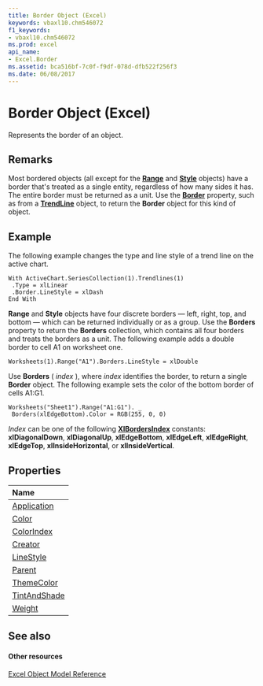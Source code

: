 ```yaml
---
title: Border Object (Excel)
keywords: vbaxl10.chm546072
f1_keywords:
- vbaxl10.chm546072
ms.prod: excel
api_name:
- Excel.Border
ms.assetid: bca516bf-7c0f-f9df-078d-dfb522f256f3
ms.date: 06/08/2017
---
```



# Border Object (Excel)

Represents the border of an object.


## Remarks

Most bordered objects (all except for the  **[Range](Excel.Range(objec).md)** and **[Style](Excel.Style.md)** objects) have a border that's treated as a single entity, regardless of how many sides it has. The entire border must be returned as a unit. Use the **[Border](Excel.Trendline.Border.md)** property, such as from a **[TrendLine](Excel.Trendline(objec).md)** object, to return the **Border** object for this kind of object.


## Example

 The following example changes the type and line style of a trend line on the active chart.


```
With ActiveChart.SeriesCollection(1).Trendlines(1) 
 .Type = xlLinear 
 .Border.LineStyle = xlDash 
End With
```

 **Range** and **Style** objects have four discrete borders — left, right, top, and bottom — which can be returned individually or as a group. Use the **Borders** property to return the **Borders** collection, which contains all four borders and treats the borders as a unit. The following example adds a double border to cell A1 on worksheet one.




```
Worksheets(1).Range("A1").Borders.LineStyle = xlDouble
```

Use  **Borders** ( _index_ ), where _index_ identifies the border, to return a single **Border** object. The following example sets the color of the bottom border of cells A1:G1.




```
Worksheets("Sheet1").Range("A1:G1"). _ 
 Borders(xlEdgeBottom).Color = RGB(255, 0, 0)
```

 _Index_ can be one of the following **[XlBordersIndex](Excel.XlBordersIndex.md)** constants: **xlDiagonalDown**, **xlDiagonalUp**, **xlEdgeBottom**, **xlEdgeLeft**, **xlEdgeRight**, **xlEdgeTop**, **xlInsideHorizontal**, or **xlInsideVertical**.


## Properties



|**Name**|
|:-----|
|[Application](Excel.Border.Application.md)|
|[Color](Excel.Border.Color.md)|
|[ColorIndex](Excel.Border.ColorIndex.md)|
|[Creator](Excel.Border.Creator.md)|
|[LineStyle](Excel.Border.LineStyle.md)|
|[Parent](Excel.Border.Parent.md)|
|[ThemeColor](Excel.Border.ThemeColor.md)|
|[TintAndShade](Excel.Border.TintAndShade.md)|
|[Weight](Excel.Border.Weight.md)|

## See also


#### Other resources


[Excel Object Model Reference](http://msdn.microsoft.com/library/11ea8598-8a20-92d5-f98b-0da04263bf2c%28Office.15%29.aspx)
